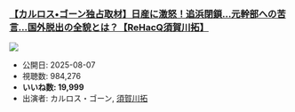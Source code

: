 ### [【カルロス•ゴーン独占取材】日産に激怒！追浜閉鎖…元幹部への苦言…国外脱出の全貌とは？【ReHacQ須賀川拓】](https://www.youtube.com/watch?v=loEb4IWVkAs)
[![](https://img.youtube.com/vi/loEb4IWVkAs/sddefault.jpg)](https://www.youtube.com/watch?v=loEb4IWVkAs)
-   公開日: 2025-08-07
-   視聴数: 984,276
-   **いいね数: 19,999**
-   出演者: カルロス・ゴーン, [須賀川拓](/rehacq_fan/people/須賀川拓 "wikilink")
